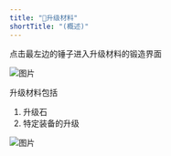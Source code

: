 ```yaml
---
title: "💫升级材料"
shortTitle: "(概述)"
---
```


点击最左边的锤子进入升级材料的锻造界面

![图片](https://pic.imgdb.cn/item/66582029d9c307b7e940f31b.webp)

升级材料包括
1. 升级石
2. 特定装备的升级

![图片](https://pic.imgdb.cn/item/6658202ad9c307b7e940f36b.webp)
